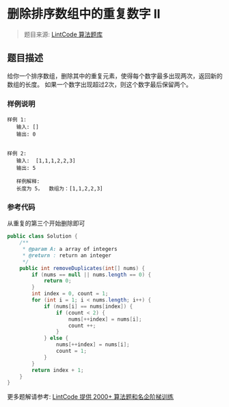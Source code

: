 # 删除排序数组中的重复数字 II
 > 题目来源: [LintCode 算法题库](https://www.lintcode.com/problem/remove-duplicates-from-sorted-array-ii/?utm_source=sc-github-wzz)
 ## 题目描述
 给你一个排序数组，删除其中的重复元素，使得每个数字最多出现两次，返回新的数组的长度。
如果一个数字出现超过2次，则这个数字最后保留两个。
 ### 样例说明
 ```
样例 1:
	输入: []
	输出: 0


样例 2:
	输入:  [1,1,1,2,2,3]
	输出: 5
	
	样例解释: 
	长度为 5，  数组为：[1,1,2,2,3]
```
 ### 参考代码
 从重复的第三个开始删除即可
```java
public class Solution {
    /**
     * @param A: a array of integers
     * @return : return an integer
     */
    public int removeDuplicates(int[] nums) {
        if (nums == null || nums.length == 0) {
            return 0;
        }
        int index = 0, count = 1;
        for (int i = 1; i < nums.length; i++) {
            if (nums[i] == nums[index]) {
                if (count < 2) {
                    nums[++index] = nums[i];
                    count ++;
                }
            } else {
                nums[++index] = nums[i];
                count = 1;
            }
        }
        return index + 1;
    }
}
```
 更多题解请参考: [LintCode 提供 2000+ 算法题和名企阶梯训练](https://www.lintcode.com/problem/?utm_source=sc-github-wzz)